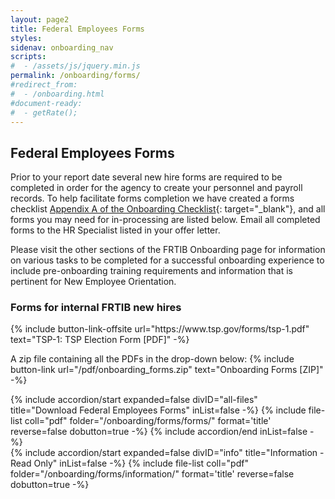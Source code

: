 ```yaml
---
layout: page2
title: Federal Employees Forms
styles:
sidenav: onboarding_nav
scripts:
#  - /assets/js/jquery.min.js
permalink: /onboarding/forms/
#redirect_from:
#  - /onboarding.html
#document-ready:
#  - getRate();
---
```


## Federal Employees Forms

Prior to your report date several new hire forms are required to be completed in order for the agency to create your personnel and payroll records. To help facilitate forms completion we have created a forms checklist [Appendix A of the Onboarding Checklist]({{site.baseurl}}/pdf/onboarding/FRTIB-Onboarding-EmployeeOnly-Checklist-v4.pdf){: target="_blank"}, and all forms you may need for in-processing are listed below. Email all completed forms to the HR Specialist listed in your offer letter.

Please visit the other sections of the FRTIB Onboarding page for information on various tasks to be completed for a successful onboarding experience to include pre-onboarding training requirements and information that is pertinent for New Employee Orientation.


<h3 class="usa-sr-only">Forms for internal FRTIB new hires</h3>

<p>
{% include button-link-offsite url="https://www.tsp.gov/forms/tsp-1.pdf" text="TSP-1: TSP Election Form [PDF]" -%}
</p>

<p>
A zip file containing all the PDFs in the drop-down below:
{% include button-link url="/pdf/onboarding_forms.zip" text="Onboarding Forms [ZIP]" -%}
</p>

<div class="usa-accordion">
{% include accordion/start expanded=false divID="all-files" title="Download Federal Employees Forms" inList=false -%}
{% include file-list coll="pdf" folder="/onboarding/forms/forms/" format='title' reverse=false dobutton=true -%}
{% include accordion/end  inList=false -%}
</div>
<div class="usa-accordion">
{% include accordion/start expanded=false divID="info" title="Information - Read Only" inList=false -%}
{% include file-list coll="pdf" folder="/onboarding/forms/information/" format='title' reverse=false dobutton=true -%}
</div>


<!-- CONTENT END -->
